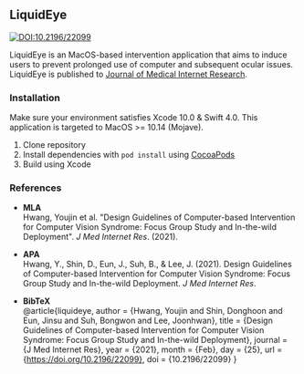 ## LiquidEye

[![DOI:10.2196/22099](https://badgen.net/badge/DOI/10.2196%2F22099/blue)](https://doi.org/10.2196/22099)

LiquidEye is an MacOS-based intervention application that aims to induce users to prevent prolonged use of computer and subsequent ocular issues. LiquidEye is published to [Journal of Medical Internet Research](https://doi.org/10.2196/22099).

### Installation

Make sure your environment satisfies Xcode 10.0 & Swift 4.0. This application is targeted to MacOS >= 10.14 (Mojave).

1. Clone repository
2. Install dependencies with `pod install` using [CocoaPods](https://cocoapods.org/)
3. Build using Xcode

### References

- **MLA**<br>Hwang, Youjin et al. "Design Guidelines of Computer-based Intervention for Computer Vision Syndrome: Focus Group Study and In-the-wild Deployment". *J Med Internet Res*. (2021).

- **APA**<br>Hwang, Y., Shin, D., Eun, J., Suh, B., & Lee, J. (2021). Design Guidelines of Computer-based Intervention for Computer Vision Syndrome: Focus Group Study and In-the-wild Deployment. *J Med Internet Res*.

- **BibTeX**<br>@article{liquideye, 	author = {Hwang, Youjin and Shin, Donghoon and Eun, Jinsu and Suh, Bongwon and Lee, Joonhwan}, 	title = {Design Guidelines of Computer-based Intervention for Computer Vision Syndrome: Focus Group Study and In-the-wild Deployment}, 	journal = {J Med Internet Res}, 	year = {2021}, 	month = {Feb}, 	day = {25}, 	url = {https://doi.org/10.2196/22099}, 	doi = {10.2196/22099} } 
